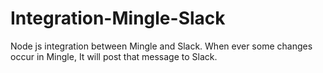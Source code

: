 # Integration-Mingle-Slack
Node js integration between Mingle and Slack. When ever some changes occur in Mingle, It will post that message to Slack.
